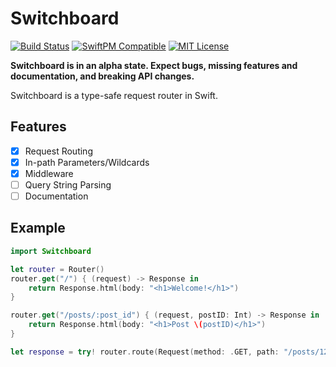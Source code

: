 # Switchboard

[![Build Status](https://travis-ci.org/NougatFramework/Switchboard.svg?branch=master)](https://travis-ci.org/NougatFramework/Switchboard) [![SwiftPM Compatible](https://img.shields.io/badge/SwiftPM-compatible-green.svg)](https://github.com/NougatFramework/Switchboard/blob/master/Package.swift) [![MIT License](https://img.shields.io/badge/license-MIT-blue.svg)](https://github.com/NougatFramework/Switchboard/blob/master/LICENSE.md)

**Switchboard is in an alpha state. Expect bugs, missing features and documentation, and breaking API changes.**

Switchboard is a type-safe request router in Swift.

## Features

- [x] Request Routing
- [x] In-path Parameters/Wildcards
- [x] Middleware
- [ ] Query String Parsing
- [ ] Documentation

## Example

```swift
import Switchboard

let router = Router()
router.get("/") { (request) -> Response in
	return Response.html(body: "<h1>Welcome!</h1>")
}

router.get("/posts/:post_id") { (request, postID: Int) -> Response in
	return Response.html(body: "<h1>Post \(postID)</h1>")
}

let response = try! router.route(Request(method: .GET, path: "/posts/123"))
```

